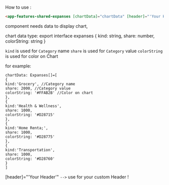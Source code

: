 How to use :

```HTML
<app-features-shared-expanses [chartData]="chartData" [header]="'Your Header'"></app-features-shared-expanses>
```

component needs data to display chart,

chart data type:
export interface expanses {
kind: string,
share: number,
colorString: string
}

`kind` is used for `Category` name
`share` is used for `Category` value
`colorString` is used for color on Chart

for example:

```TS
chartData: Expanses[]=[
{
kind:'Grocery', //Category name
share: 2000, //Category value
colorString: '#FFAB2B' //Color on chart
},
{
kind:'Health & Wellness',
share: 1000,
colorString: '#D28715'
},
{
kind:'Home Renta;',
share: 1000,
colorString: '#D28775'
},
{
kind:'Transportation',
share: 1000,
colorString: '#D28760'
}
]
```

[header]="'Your Header'" `-->` use for your custom Header !

